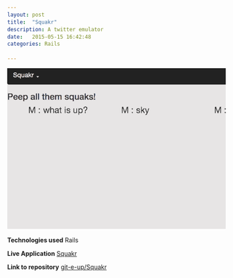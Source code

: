 ```yaml
---
layout: post
title:  "Squakr"
description: A twitter emulator
date:   2015-05-15 16:42:48
categories: Rails

---
```


<img src= "/img/squakr.gif" alt= 'BarCrawlApp image'>

**Technologies used**
Rails

**Live Application**
<a href="https://squakr.herokuapp.com/" target="_blank">Squakr</a>

**Link to repository**
<a href="https://github.com/git-e-up/Squakr" target="_blank">git-e-up/Squakr</a>
